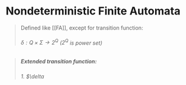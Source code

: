 # Nondeterministic Finite Automata

> Defined like [[FA]], except for transition function:
> ###### $\delta: Q \times \Sigma \rightarrow 2^Q$ ($2^Q$ is power set)

> ##### Extended transition function:
> ###### 1. $\delta